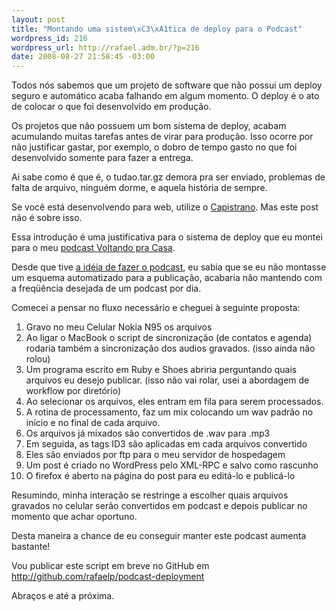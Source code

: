 ```yaml
--- 
layout: post
title: "Montando uma sistem\xC3\xA1tica de deploy para o Podcast"
wordpress_id: 216
wordpress_url: http://rafael.adm.br/?p=216
date: 2008-08-27 21:58:45 -03:00
---
```

Todos nós sabemos que um projeto de software que não possui um deploy seguro e automático acaba falhando em algum momento. O deploy é o ato de colocar o que foi desenvolvido em produção.

Os projetos que não possuem um bom sistema de deploy, acabam acumulando muitas tarefas antes de virar para produção. Isso ocorre por não justificar gastar, por exemplo, o dobro de tempo gasto no que foi desenvolvido somente para fazer a entrega.

Ai sabe como é que é, o tudao.tar.gz demora pra ser enviado, problemas de falta de arquivo, ninguém dorme, e aquela história de sempre.

Se você está desenvolvendo para web, utilize o <a href="http://capify.org">Capistrano</a>. Mas este post não é sobre isso.

Essa introdução é uma justificativa para o sistema de deploy que eu montei para o meu <a href="http://rafael.adm.br/voltandopracasa">podcast Voltando pra Casa</a>.

Desde que tive <a href="http://rafael.adm.br/p/a-ideia/">a idéia de fazer o podcast</a>, eu sabia que se eu não montasse um esquema automatizado para a publicação, acabaria não mantendo com a freqüência desejada de um podcast por dia.

Comecei a pensar no fluxo necessário e cheguei à seguinte proposta:
<ol>
	<li>Gravo no meu Celular Nokia N95 os arquivos</li>
	<li>Ao ligar o MacBook o script de sincronização (de contatos e agenda) rodaria também a sincronização dos audios gravados. (isso ainda não rolou)</li>
	<li>Um programa escrito em Ruby e Shoes abriria perguntando quais arquivos eu desejo publicar. (isso não vai rolar, usei a abordagem de workflow por diretório)</li>
	<li>Ao selecionar os arquivos, eles entram em fila para serem processados.</li>
	<li>A rotina de processamento, faz um mix colocando um wav padrão no início e no final de cada arquivo.</li>
	<li>Os arquivos já mixados são convertidos de .wav para .mp3</li>
	<li>Em seguida, as tags ID3 são aplicadas em cada arquivos convertido</li>
	<li>Eles são enviados por ftp para o meu servidor de hospedagem</li>
	<li>Um post é criado no WordPress pelo XML-RPC e salvo como rascunho</li>
	<li>O firefox é aberto na página do post para eu editá-lo e publicá-lo</li>
</ol>
Resumindo, minha interação se restringe a escolher quais arquivos gravados no celular serão convertidos em podcast e depois publicar no momento que achar oportuno.

Desta maneira a chance de eu conseguir manter este podcast aumenta bastante!

Vou publicar este script em breve no GitHub em <a href="http://github.com/rafaelp/podcast-deployment">http://github.com/rafaelp/podcast-deployment</a>

Abraços e até a próxima.

